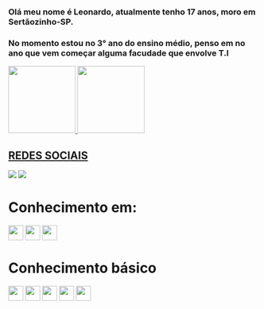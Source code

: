 
 ### Olá meu nome é Leonardo, atualmente tenho 17 anos, moro em Sertãozinho-SP. 
 ### No momento estou no 3° ano do ensino médio, penso em no ano que vem começar alguma facudade que envolve T.I 
 
<a href="https://github.com/LeonardoJustino">
  <img height="135em"  src="https://github-readme-stats.vercel.app/api?username=leonardojustino&show_icons=true&theme=midnight-purple&include_all_commits=true&count_private=true"/>
  <img height="135em"  src="https://github-readme-stats.vercel.app/api/top-langs/?username=leonardojustino&layout=compact&langs_count=16&theme=midnight-purple"/>
</div>
  
##
  
## REDES SOCIAIS

<a href="https://github.com/LeonardoJustino" target="_blank"><img src="https://img.shields.io/badge/GitHub-100000?style=for-the-badge&logo=github&logoColor=white" target="_blank"></a>
<a href="https://www.linkedin.com/in/leonardo-santos-91800430b/" target="_blank"><img src="https://img.shields.io/badge/LinkedIn-0077B5?style=for-the-badge&logo=linkedin&logoColor=white" target="_blank"></a>

##

# Conhecimento em:
<div>
<img align="center" height="30"  src="https://img.shields.io/badge/HTML5-E34F26?style=for-the-badge&logo=html5&logoColor=white">
<img align="center" height="30"  src="https://img.shields.io/badge/CSS3-1572B6?style=for-the-badge&logo=css3&logoColor=white">
<img align="center" height="30"  src="https://img.shields.io/badge/JavaScript-F7DF1E?style=for-the-badge&logo=javascript&logoColor=black">
</div>

# Conhecimento básico

<div>
<img align="center" height="30"  src="https://img.shields.io/badge/C-00599C?style=for-the-badge&logo=c&logoColor=white">
<img align="center" height="30"  src="https://img.shields.io/badge/C%2B%2B-00599C?style=for-the-badge&logo=c%2B%2B&logoColor=white">
<img align="center" height="30"  src="https://img.shields.io/badge/C%23-239120?style=for-the-badge&logo=c-sharp&logoColor=white">
<img align="center" height="30"  src="https://img.shields.io/badge/Java-ED8B00?style=for-the-badge&logo=openjdk&logoColor=white">
<img align="center" height="30"  src="https://img.shields.io/badge/Python-14354C?style=for-the-badge&logo=python&logoColor=white">
</div>
 


